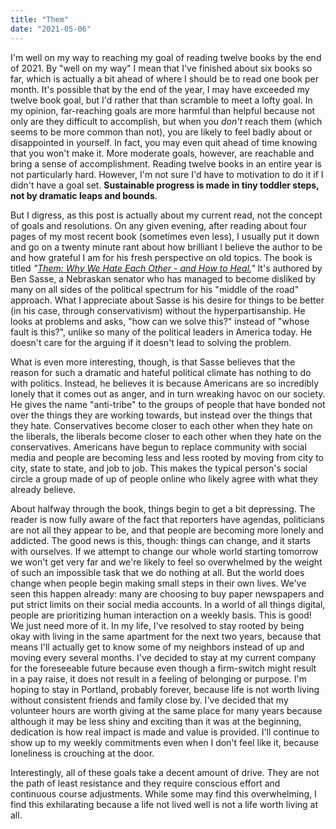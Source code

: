 ```yaml
---
title: "Them"
date: "2021-05-06"
---
```


I'm well on my way to reaching my goal of reading twelve books by the end of 2021. By "well on my way" I mean that I've finished about six books so far, which is actually a bit ahead of where I should be to read one book per month. It's possible that by the end of the year, I may have exceeded my twelve book goal, but I'd rather that than scramble to meet a lofty goal. In my opinion, far-reaching goals are more harmful than helpful because not only are they difficult to accomplish, but when you _don't_ reach them (which seems to be more common than not), you are likely to feel badly about or disappointed in yourself. In fact, you may even quit ahead of time knowing that you won't make it. More moderate goals, however, are reachable and bring a sense of accomplishment. Reading twelve books in an entire year is not particularly hard. However, I'm not sure I'd have to motivation to do it if I didn't have a goal set. **Sustainable progress is made in tiny toddler steps, not by dramatic leaps and bounds**.

But I digress, as this post is actually about my current read, not the concept of goals and resolutions. On any given evening, after reading about four pages of my most recent book (sometimes even less), I usually put it down and go on a twenty minute rant about how brilliant I believe the author to be and how grateful I am for his fresh perspective on old topics. The book is titled _"[Them: Why We Hate Each Other - and How to Heal.](https://www.amazon.com/Them-Hate-Each-Other-Heal/dp/1250193680)"_ It's authored by Ben Sasse, a Nebraskan senator who has managed to become disliked by many on all sides of the political spectrum for his "middle of the road" approach. What I appreciate about Sasse is his desire for things to be better (in his case, through conservativism) without the hyperpartisanship. He looks at problems and asks, "how can we solve this?" instead of "whose fault is this?", unlike so many of the political leaders in America today. He doesn't care for the arguing if it doesn't lead to solving the problem.

What is even more interesting, though, is that Sasse believes that the reason for such a dramatic and hateful political climate has nothing to do with politics. Instead, he believes it is because Americans are so incredibly lonely that it comes out as anger, and in turn wreaking havoc on our society. He gives the name "anti-tribe" to the groups of people that have bonded not over the things they are working towards, but instead over the things that they hate. Conservatives become closer to each other when they hate on the liberals, the liberals become closer to each other when they hate on the conservatives. Americans have begun to replace community with social media and people are becoming less and less rooted by moving from city to city, state to state, and job to job. This makes the typical person's social circle a group made of up of people online who likely agree with what they already believe.

About halfway through the book, things begin to get a bit depressing. The reader is now fully aware of the fact that reporters have agendas, politicians are not all they appear to be, and that people are becoming more lonely and addicted. The good news is this, though: things can change, and it starts with ourselves. If we attempt to change our whole world starting tomorrow we won't get very far and we're likely to feel so overwhelmed by the weight of such an impossible task that we do nothing at all. But the world does change when people begin making small steps in their own lives. We've seen this happen already: many are choosing to buy paper newspapers and put strict limits on their social media accounts. In a world of all things digital, people are prioritizing human interaction on a weekly basis. This is good! We just need more of it. In my life, I've resolved to stay rooted by being okay with living in the same apartment for the next two years, because that means I'll actually get to know some of my neighbors instead of up and moving every several months. I've decided to stay at my current company for the foreseeable future because even though a firm-switch might result in a pay raise, it does not result in a feeling of belonging or purpose. I'm hoping to stay in Portland, probably forever, because life is not worth living without consistent friends and family close by. I've decided that my volunteer hours are worth giving at the same place for many years because although it may be less shiny and exciting than it was at the beginning, dedication is how real impact is made and value is provided. I'll continue to show up to my weekly commitments even when I don't feel like it, because loneliness is crouching at the door.

Interestingly, all of these goals take a decent amount of drive. They are not the path of least resistance and they require conscious effort and continuous course adjustments. While some may find this overwhelming, I find this exhilarating because a life not lived well is not a life worth living at all.
